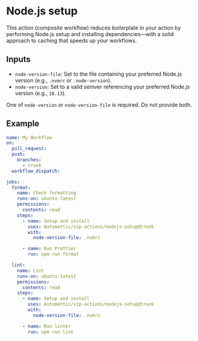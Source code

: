 # Node.js setup

This action (composite workflow) reduces boilerplate in your action by performing Node.js setup and installing dependencies—with a solid approach to caching that speeds up your workflows.

## Inputs

- `node-version-file`: Set to the file containing your preferred Node.js version (e.g., `.nvmrc` or `.node-version`).
- `node-version`: Set to a valid semver referencing your preferred Node.js version (e.g., `18.13`).

One of `node-version` or `node-version-file` is required. Do not provide both.

## Example

```yaml
name: My Workflow
on:
  pull_request:
  push:
    branches:
      - trunk
  workflow_dispatch:

jobs:
  format:
    name: Check formatting
    runs-on: ubuntu-latest
    permissions:
      contents: read
    steps:
      - name: Setup and install
        uses: Automattic/vip-actions/nodejs-setup@trunk
        with:
          node-version-file: .nvmrc

      - name: Run Prettier
        run: npm run format

  lint:
    name: Lint
    runs-on: ubuntu-latest
    permissions:
      contents: read
    steps:
      - name: Setup and install
        uses: Automattic/vip-actions/nodejs-setup@trunk
        with:
          node-version-file: .nvmrc

      - name: Run linter
        run: npm run lint
```

